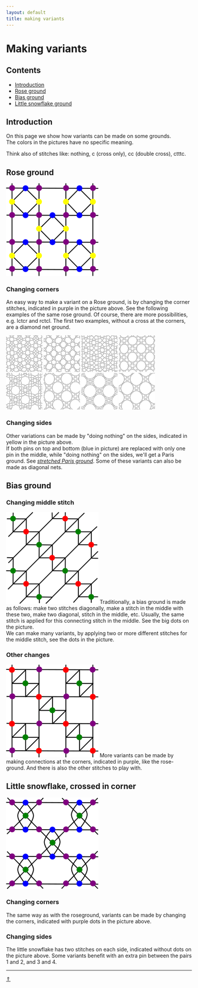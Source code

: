 ```yaml
---
layout: default
title: making variants
---
```


# Making variants

## Contents
* [Introduction](#introduction)
* [Rose ground](#rose-ground)
* [Bias ground](#bias-ground)
* [Little snowflake ground](#little-snowflake-crossed-in-corner)


## Introduction
On this page we show how variants can be made on some grounds.     
The colors in the pictures have no specific meaning.   

Think also of stitches like: <span class="stch">nothing</span>, <span class="stch">c</span> (cross only), <span class="stch">cc</span> (double cross), <span class="stch">ctttc</span>.      

## Rose ground  
![rose ground][p-roseground]      

### Changing corners
An easy way to make a variant on a Rose ground, is by changing the corner stitches, indicated in purple in the picture above. See the following examples of the same rose ground. Of course, there are more possibilities, e.g. <span class="stch">lctcr</span> and <span class="stch">rctcl</span>. The first two examples, without a cross at the corners, are a diamond net ground.   

[![nothing][p-x]][0502-O]
[![twist][p-t]][0501-O]
[![cross][p-c]][0502-K]
[![tct][p-tt]][0502-N]
[![ctc][p-cc]][0502-L]
[![tctct][p-ttt]][0502-D]
[![ctctctc][p-cccc]][0502-KF]
[![tctctct][p-tttt]][0502-NF]

### Changing sides
Other variations can be made by "doing nothing" on the sides, indicated in yellow in the picture above.     
If both pins on top and bottom (blue in picture) are replaced with only one pin in the middle, while "doing nothing" on the sides, we'll get a Paris ground. See [_stretched Paris ground_][page-stretched-paris]. Some of these variants can also be made as diagonal nets.   

[0501-O]: /GroundForge/tiles?patchWidth=12&patchHeight=16&d1=t&c1=ctct&b1=t&a1=tctc&d2=crc&b2=clc&tile=5831,-4-7&footsideStitch=ctctt&tileStitch=ctct&headsideStitch=ctctt&shiftColsSW=-2&shiftRowsSW=2&shiftColsSE=2&shiftRowsSE=2
[0502-O]: /GroundForge/tiles?patchWidth=12&patchHeight=16&d1=-&c1=ctct&b1=-&a1=tctc&d2=crc&b2=clc&tile=5831,-4-7&footsideStitch=ctctt&tileStitch=ctct&headsideStitch=ctctt&shiftColsSW=-2&shiftRowsSW=2&shiftColsSE=2&shiftRowsSE=2
[0502-K]: /GroundForge/tiles?patchWidth=12&patchHeight=16&d1=c&c1=ctct&b1=c&a1=tctc&d2=crc&b2=clc&tile=5831,-4-7&footsideStitch=ctctt&tileStitch=ctct&headsideStitch=ctctt&shiftColsSW=-2&shiftRowsSW=2&shiftColsSE=2&shiftRowsSE=2
[0502-N]: /GroundForge/tiles?patchWidth=12&patchHeight=16&d1=tct&c1=ctct&b1=tct&a1=tctc&d2=crc&b2=clc&tile=5831,-4-7&footsideStitch=ctctt&tileStitch=ctct&headsideStitch=ctctt&shiftColsSW=-2&shiftRowsSW=2&shiftColsSE=2&shiftRowsSE=2
[0502-L]: /GroundForge/tiles?patchWidth=12&patchHeight=16&d1=ctc&c1=ctct&b1=ctc&a1=tctc&d2=crc&b2=clc&tile=5831,-4-7&footsideStitch=ctctt&tileStitch=ctct&headsideStitch=ctctt&shiftColsSW=-2&shiftRowsSW=2&shiftColsSE=2&shiftRowsSE=2
[0502-D]: /GroundForge/tiles?patchWidth=12&patchHeight=16&d1=tctct&c1=ctct&b1=tctct&a1=tctc&d2=crc&b2=clc&tile=5831,-4-7&footsideStitch=ctctt&tileStitch=ctct&headsideStitch=ctctt&shiftColsSW=-2&shiftRowsSW=2&shiftColsSE=2&shiftRowsSE=2
[0502-KF]: /GroundForge/tiles?patchWidth=12&patchHeight=16&d1=ctctctc&c1=ctct&b1=ctctctc&a1=tctc&d2=crc&b2=clc&tile=5831,-4-7&footsideStitch=ctctt&tileStitch=ctct&headsideStitch=ctctt&shiftColsSW=-2&shiftRowsSW=2&shiftColsSE=2&shiftRowsSE=2
[0502-NF]: /GroundForge/tiles?patchWidth=12&patchHeight=16&d1=tctctct&c1=ctct&b1=tctctct&a1=tctc&d2=crc&b2=clc&tile=5831,-4-7&footsideStitch=ctctt&tileStitch=ctct&headsideStitch=ctctt&shiftColsSW=-2&shiftRowsSW=2&shiftColsSE=2&shiftRowsSE=2

[p-roseground]: ../images/variants/g-rosecorner.png "corners and sides"
[p-x]: ../images/variants/d-0501-x.png "nothing"
[p-c]: ../images/variants/d-0501-c.png "cross only"
[p-cc]: ../images/variants/d-0501-ctc.png "ctc"
[p-cccc]: ../images/variants/d-0501-ctctctc.png "ctctctc"
[p-t]: ../images/variants/d-0501-t.png "twist only"
[p-tt]: ../images/variants/d-0501-tct.png "tct"
[p-ttt]: ../images/variants/d-0501-tctct.png "tctct"
[p-tttt]: ../images/variants/d-0501-tctctct.png "tctctct"

[page-stretched-paris]:../docs/roses#stretched-paris-ground

## Bias ground
### Changing middle stitch
![p-bias-2]
Traditionally, a bias ground is made as follows: make two stitches diagonally, make a stitch in the middle with these two, make two diagonal, stitch in the middle, etc. Usually, the same stitch is applied for this connecting stitch in the middle. See the big dots on the picture.          
We can make many variants, by applying two or more different stitches for the middle stitch, see the dots in the picture.               
<p style="clear: both"></p>

### Other changes
![p-bias-3]
More variants can be made by making connections at the corners, indicated in purple, like the rose-ground. And there is also the other stitches to play with.     
<p style="clear: both"></p>

[p-bias-2]: ../images/variants/g-bias-2.png?align=left "bias variant 1"
[p-bias-3]: ../images/variants/g-bias-3.png?align=left "variant 1 with crossings"

## Little snowflake, crossed in corner
![p-snowcorner]

### Changing corners
The same way as with the roseground, variants can be made by changing the corners, indicated with purple dots in the picture above.

### Changing sides
The little snowflake has two stitches on each side, indicated without dots on the picture above. Some variants benefit with an extra pin between the pairs 1 and 2, and 3 and 4.    

[p-snowcorner]: ../images/variants/g-snowcorner.png "little snowflake crossed"

***
[&uArr;]()

